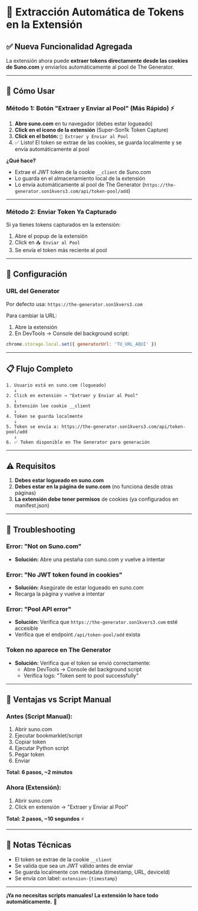# 🔑 Extracción Automática de Tokens en la Extensión

## ✅ Nueva Funcionalidad Agregada

La extensión ahora puede **extraer tokens directamente desde las cookies de Suno.com** y enviarlos automáticamente al pool de The Generator.

---

## 🎯 Cómo Usar

### Método 1: Botón "Extraer y Enviar al Pool" (Más Rápido) ⚡

1. **Abre suno.com** en tu navegador (debes estar logueado)
2. **Click en el icono de la extensión** (Super-Son1k Token Capture)
3. **Click en el botón:** `🔑 Extraer y Enviar al Pool`
4. ✅ Listo! El token se extrae de las cookies, se guarda localmente y se envía automáticamente al pool

**¿Qué hace?**
- Extrae el JWT token de la cookie `__client` de Suno.com
- Lo guarda en el almacenamiento local de la extensión
- Lo envía automáticamente al pool de The Generator (`https://the-generator.son1kvers3.com/api/token-pool/add`)

---

### Método 2: Enviar Token Ya Capturado

Si ya tienes tokens capturados en la extensión:

1. Abre el popup de la extensión
2. Click en `📤 Enviar al Pool`
3. Se envía el token más reciente al pool

---

## 🔧 Configuración

### URL del Generator

Por defecto usa: `https://the-generator.son1kvers3.com`

Para cambiar la URL:

1. Abre la extensión
2. En DevTools → Console del background script:
```javascript
chrome.storage.local.set({ generatorUrl: 'TU_URL_AQUI' })
```

---

## 📋 Flujo Completo

```
1. Usuario está en suno.com (logueado)
   ↓
2. Click en extensión → "Extraer y Enviar al Pool"
   ↓
3. Extensión lee cookie __client
   ↓
4. Token se guarda localmente
   ↓
5. Token se envía a: https://the-generator.son1kvers3.com/api/token-pool/add
   ↓
6. ✅ Token disponible en The Generator para generación
```

---

## ⚠️ Requisitos

1. **Debes estar logueado en suno.com**
2. **Debes estar en la página de suno.com** (no funciona desde otras páginas)
3. **La extensión debe tener permisos** de cookies (ya configurados en manifest.json)

---

## 🐛 Troubleshooting

### Error: "Not on Suno.com"
- **Solución:** Abre una pestaña con suno.com y vuelve a intentar

### Error: "No JWT token found in cookies"
- **Solución:** Asegúrate de estar logueado en suno.com
- Recarga la página y vuelve a intentar

### Error: "Pool API error"
- **Solución:** Verifica que `https://the-generator.son1kvers3.com` esté accesible
- Verifica que el endpoint `/api/token-pool/add` exista

### Token no aparece en The Generator
- **Solución:** Verifica que el token se envió correctamente:
  - Abre DevTools → Console del background script
  - Verifica logs: "Token sent to pool successfully"

---

## 🚀 Ventajas vs Script Manual

### Antes (Script Manual):
1. Abrir suno.com
2. Ejecutar bookmarklet/script
3. Copiar token
4. Ejecutar Python script
5. Pegar token
6. Enviar

**Total: 6 pasos, ~2 minutos**

### Ahora (Extensión):
1. Abrir suno.com
2. Click en extensión → "Extraer y Enviar al Pool"

**Total: 2 pasos, ~10 segundos** ⚡

---

## 📝 Notas Técnicas

- El token se extrae de la cookie `__client`
- Se valida que sea un JWT válido antes de enviar
- Se guarda localmente con metadata (timestamp, URL, deviceId)
- Se envía con label: `extension-{timestamp}`

---

**¡Ya no necesitas scripts manuales! La extensión lo hace todo automáticamente.** 🎉

